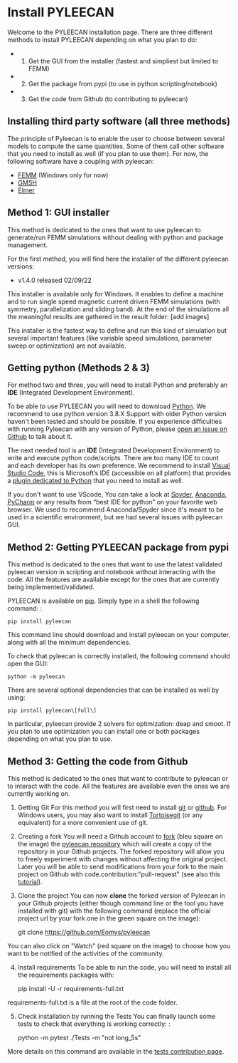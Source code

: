 Install PYLEECAN
================

Welcome to the PYLEECAN installation page. There are three different methods to
install PYLEECAN depending on what you plan to do:
- 1) Get the GUI from the installer (fastest and simpliest but limited to FEMM)
- 2) Get the package from pypi (to use in python scripting/notebook)
- 3) Get the code from Github (to contributing to pyleecan)

Installing third party software (all three methods)
---------------------------------------------------

The principle of Pyleecan is to enable the user to choose between
several models to compute the same quantities. Some of them call other
software that you need to install as well (if you plan to use them). For
now, the following software have a coupling with pyleecan:

-   [FEMM](http://www.femm.info/wiki/Download) (Windows only for now)
-   [GMSH](http://gmsh.info/)
-   [Elmer](http://www.elmerfem.org/blog/)

Method 1: GUI installer
-----------------------
This method is dedicated to the ones that want to use pyleecan to generate/run FEMM simulations without dealing with python and package management.

For the first method, you will find here the installer of the different pyleecan versions:
- v1.4.0 released 02/09/22

This installer is available only for Windows. It enables to define a machine and to run single speed magnetic current driven FEMM simulations (with symmetry, parallelization and sliding band). At the end of the simulations all the meaningful results are gathered in the result folder:
[add images]

This installer is the fastest way to define and run this kind of simulation but several important features (like variable speed simulations, parameter sweep or optimization) are not available.

Getting python (Methods 2 & 3)
------------------------------
For method two and three, you will need to install Python and preferably an **IDE** (Integrated Development Environment).

To be able to use PYLEECAN you will need to download
[Python](https://www.python.org/downloads/). We recommend to use python version 3.8.X
Support with older Python version haven't been tested and should be possible. If you experience difficulties with running
Pyleecan with any version of Python, please [open an issue on
Github](https://github.com/Eomys/pyleecan/issues) to talk about it.

The next needed tool is an **IDE** (Integrated Development Environment) to write and execute python code/scripts.
There are too many IDE to count and each developer has its own
preference. We recommend to install [Visual Studio Code](https://code.visualstudio.com/docs/python/python-tutorial), this
is Microsoft’s IDE (accessible on all platform) that provides a [plugin
dedicated to Python](https://code.visualstudio.com/docs/python/python-tutorial) that you need to install as well. 

If you don't want to use VScode, You can take a look at [Spyder](https://docs.spyder-ide.org/index.html), [Anaconda](https://www.anaconda.com/distribution/), [PyCharm](https://www.jetbrains.com/fr-fr/pycharm/) or any results from “best IDE for
python” on your favorite web browser. 
We used to recommend Anaconda/Spyder since it's meant to be used in a scientific environment, but we had several issues with pyleecan GUI.

Method 2: Getting PYLEECAN package from pypi
--------------------------------------------
This method is dedicated to the ones that want to use the latest validated pyleecan version in scripting and notebook without interacting with the code.
All the features are available except for the ones that are currently being implemented/validated.

PYLEECAN is available on [pip](https://pypi.org/project/pip/). Simply
type in a shell the following command: :

    pip install pyleecan

This command line should download and install pyleecan on your computer,
along with all the minimum dependencies.

To check that pyleecan is correctly installed, the following command should open the GUI:

    python -m pyleecan 

There are several optional dependencies that can be installed as well by using:

    pip install pyleecan\[full\]

In particular, pyleecan provide 2 solvers for optimization: deap and smoot. If you plan to use optimization you can install one or both packages depending on what you plan to use.

Method 3: Getting the code from Github
--------------------------------------
This method is dedicated to the ones that want to contribute to pyleecan or to interact with the code.
All the features are available even the ones we are currently working on. 

1) Getting Git
For this method you will first need to install
[git](https://git-scm.com/) or [github](https://desktop.github.com/).
For Windows users, you may also want to install
[Tortoisegit](https://tortoisegit.org/download/) (or any equivalent) for
a more convenient use of git. 

2) Creating a fork
You will need a Github account to
[fork](https://help.github.com/en/articles/fork-a-repo) (bleu square on
the image) the [pyleecan repository](https://github.com/Eomys/pyleecan)
which will create a copy of the repository in your Github projects. The
forked repository will allow you to freely experiment with changes
without affecting the original project. Later you will be able to send
modifications from your fork to the main project on Github with
code.contribution:"pull-request" (see also this [tutorial](integrate.contribution.md)).

3) Clone the project
You can now **clone** the forked version of Pyleecan in your Github projects (either though command line or the tool you have
installed with git) with the following command (replace the official project url by your fork one in the green square on the
image):

    git clone https://github.com/Eomys/pyleecan

You can also click on "Watch" (red square on the
image) to choose how you want to be notified of the activities of the
community. 

4) Install requirements
To be able to run the code, you will need to install all the requirements packages with:

    pip install -U -r requirements-full.txt

requirements-full.txt is a file at the root of the code folder.

5) Check installation by running the Tests
You can finally launch some tests to check that everything is working
correctly: :

    python -m pytest ./Tests -m "not long_5s"

More details on this command are available in the [tests contribution page](test.contribution.md).
